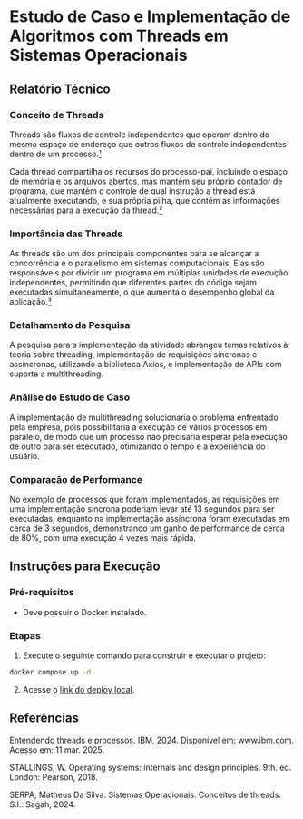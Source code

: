 # Estudo de Caso e Implementação de Algoritmos com Threads em Sistemas Operacionais

## Relatório Técnico

### Conceito de Threads

Threads são fluxos de controle independentes que operam dentro do mesmo espaço de endereço que outros fluxos de controle independentes dentro de um processo.[¹](#ref1)

Cada thread compartilha os recursos do processo-pai, incluindo o espaço de memória e os arquivos abertos, mas mantém seu próprio contador de programa, que mantém o controle de qual instrução a thread está atualmente executando, e sua própria pilha, que contém as informações necessárias para a execução da thread.[²](#ref2)

### Importância das Threads

As threads são um dos principais componentes para se alcançar a concorrência e o paralelismo em sistemas computacionais. Elas são responsáveis por dividir um programa em múltiplas unidades de execução independentes, permitindo que diferentes partes do código sejam executadas simultaneamente, o que aumenta o desempenho global da aplicação.[³](#ref3)

### Detalhamento da Pesquisa

A pesquisa para a implementação da atividade abrangeu temas relativos à teoria sobre threading, implementação de requisições síncronas e assíncronas, utilizando a biblioteca Axios, e implementação de APIs com suporte a multithreading.

### Análise do Estudo de Caso

A implementação de multithreading solucionaria o problema enfrentado pela empresa, pois possibilitaria a execução de vários processos em paralelo, de modo que um processo não precisaria esperar pela execução de outro para ser executado, otimizando o tempo e a experiência do usuário.

### Comparação de Performance

No exemplo de processos que foram implementados, as requisições em uma implementação síncrona poderiam levar até 13 segundos para ser executadas, enquanto na implementação assíncrona foram executadas em cerca de 3 segundos, demonstrando um ganho de performance de cerca de 80%, com uma execução 4 vezes mais rápida.

## Instruções para Execução

### Pré-requisitos

- Deve possuir o Docker instalado.

### Etapas

1. Execute o seguinte comando para construir e executar o projeto:

```sh
docker compose up -d
```

2. Acesse o [link do deploy local](http://localhost:3000).

## Referências

<p id="ref1">
    Entendendo threads e processos. IBM, 2024. Disponível em: <a href="https://www.ibm.com/docs/pt-br/aix/7.3?topic=programming-understanding-threads-processes">www.ibm.com<a/>. Acesso em: 11 mar. 2025.
</p>

<p id="ref2">
    STALLINGS, W. Operating systems: internals and design principles. 9th. ed. London: Pearson, 2018.
</p>

<p id="ref3">
    SERPA, Matheus Da Silva. Sistemas Operacionais: Conceitos de threads. S.l.: Sagah, 2024.
</p>
